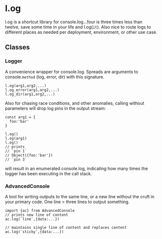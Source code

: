 # l.og
l.og is a shortcut library for console.log...four is three times less than twelve, save some time in your life and l.og(`it`). Also nice to route logs to different places as needed per deployment, environment, or other use case.

## Classes
### Logger
A convenience wrapper for console.log. Spreads are arguments to console.`method` (log, error, dir) with this signature. 
```
l.og(arg1,arg2,...)
l.og_error(arg1,arg2,...)
l.og_dir(arg1,arg2,...) 
```
Also for chasing race conditions, and other anomalies, calling without parameters will drop log pins in the output stream:
```
const arg1 = {
  foo:'bar'
}

l.og()
l.og(arg1)
l.og()
// prints 
// `pin 1`
// Object({foo:'bar'})
// `pin 3`
```
will result in an enumerated console.log, indicating how many times
the logger has been executing in the call stack.

### AdvancedConsole
A tool for writing outputs to the same line, or a new line without the cruft in your primary code. One line > three lines to output something. 
```
import {ac} from AdvancedConsole
// prints new line of content
ac.log(`line`,{data:...})

// maintains single line of content and replaces content 
ac.log(`sticky`,{data:...})
```
